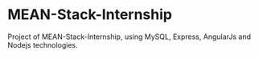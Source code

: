 # MEAN-Stack-Internship
Project of MEAN-Stack-Internship, using MySQL, Express, AngularJs and Nodejs technologies.
